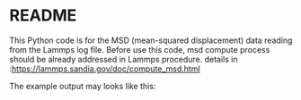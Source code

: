 # README

This Python code is for the MSD (mean-squared displacement) data reading from the Lammps log file.
Before use this code, msd compute process should be already addressed in Lammps procedure. details in :https://lammps.sandia.gov/doc/compute_msd.html

The example output may looks like this:
